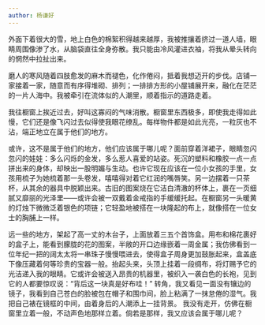 ```yaml
---
author: 杨谦好
---
```


外面下着很大的雪，地上白色的棉絮积得越来越厚，我被推攘着挤过一道人墙，眼睛周围像渗了水，从脑袋直往全身弥散。我只能由冷风灌进衣袖，将我从晕头转向的惘然中拉扯出来。

磨人的寒风随着四肢愈发的麻木而褪色，化作倦闷，抵着我想迈开的步伐。店铺一家接着一家，随意而有序得堆砌、排列；一排排方形的小屋铺展开来，融化在茫茫的一片人海中。我被牵引在流体似的人潮里，顺着指示的道路走着。

我往橱窗上挨近过去，好叫这寡闷的气味消散。橱窗里东西极多，即使我走得如此慢，它们还是像飞闪过去似得使我眼花缭乱。每样物件都是如此光亮，一粒灰也不沾，端正地立在属于他们的地方。

或许，这不是属于他们的地方，他们应该属于哪儿呢？面前穿着洋裙子，眼睛忽闪忽闪的娃娃：多么闪烁的金发，多么惹人喜爱的站姿。死沉的塑料和橡胶一点一点拼出来的身体，却映出一股明媚与生动。也许它现在应该在一位小女孩的手里，女孩用梳子为她梳着那一头卷发，嘻嘻得对着它红润的嘴唇笑。另一边摆着一只茶杯，从其余的器具中脱颖出来。古旧的图案烧在它洁白清澈的杯体上，裹在一页细腻又靡丽的光泽里——或许会被一双戴着金戒指的手缓缓托起。在橱窗另一头暖黄的灯烛下微微泛着银色的项链；它轻盈地被搭在一块隆起的布上，就像搭在一位女士的胸脯上一样。

远一些的地方，架起了高一丈的木台子，上面放着三五个首饰盒。用布和棉花裹好的盒子上，能看到朦胧的花的图案，半敞的开口边缘嵌着一周金属；我仿佛看到一位年纪一把的阔太太将一串珠子慢慢喂进去，使得盒子周身更加鼓胀起来，盒盖底下像压藏着何等珍贵的宝器一般。抬起头来，头顶上挂着一段绸布，将灯赐予它的光洁递入我的眼睛。它或许会被送入昂贵的机器里，被织入一袭白色的长袍，见到它的人都要惊叹说：“背后这一块真是好布哇！” 转角，我又看见一面没有镶边的镜子，我看到自己苍白的脸被包在帽子和围巾间，脸上粘满了一抹怠倦的湿气。我把自己裱在镜框的中间，由着身后的人潮添上一挂背景。
我没有走开，仿佛在橱窗里立着一般，不动声色地那样立着。倘若是那样，我又应该会属于哪儿呢？
